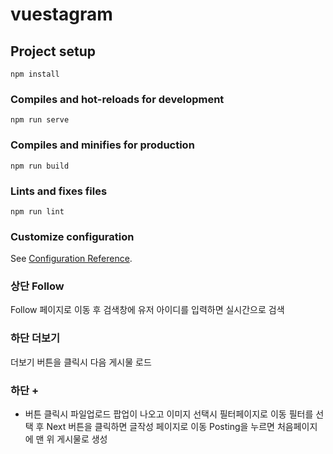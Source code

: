# vuestagram

## Project setup
```
npm install
```

### Compiles and hot-reloads for development
```
npm run serve
```

### Compiles and minifies for production
```
npm run build
```

### Lints and fixes files
```
npm run lint
```

### Customize configuration
See [Configuration Reference](https://cli.vuejs.org/config/).


### 상단 Follow
Follow 페이지로 이동 후 검색창에 유저 아이디를 입력하면 실시간으로 검색 

### 하단 더보기
더보기 버튼을 클릭시 다음 게시물 로드

### 하단 + 
+ 버튼 클릭시 파일업로드 팝업이 나오고 이미지 선택시 필터페이지로 이동
필터를 선택 후 Next 버튼을 클릭하면 글작성 페이지로 이동 Posting을 누르면
처음페이지에 맨 위 게시물로 생성

